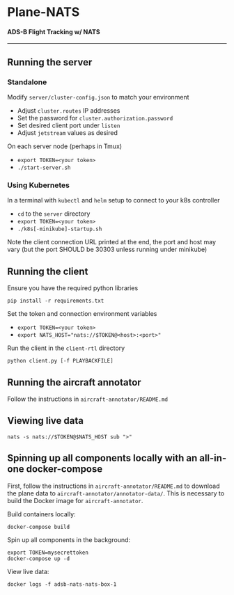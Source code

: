 # Plane-NATS
#### ADS-B Flight Tracking w/ NATS
------------
## Running the server
### Standalone
Modify `server/cluster-config.json` to match your environment
- Adjust `cluster.routes` IP addresses
- Set the password for `cluster.authorization.password`
- Set desired client port under `listen`
- Adjust `jetstream` values as desired

On each server node (perhaps in Tmux)
- `export TOKEN=<your token>`
- `./start-server.sh`

### Using Kubernetes 
In a terminal with `kubectl` and `helm` setup to connect to your k8s controller
- `cd` to the `server` directory
- `export TOKEN=<your token>`
- `./k8s[-minikube]-startup.sh`

Note the client connection URL printed at the end, the port and host may vary
(but the port SHOULD be 30303 unless running under minikube)

## Running the client
Ensure you have the required python libraries
```
pip install -r requirements.txt
```

Set the token and connection environment variables
- `export TOKEN=<your token>`
- `export NATS_HOST="nats://$TOKEN@<host>:<port>"`

Run the client in the `client-rtl` directory
```
python client.py [-f PLAYBACKFILE]
```

## Running the aircraft annotator
Follow the instructions in `aircraft-annotator/README.md`

## Viewing live data
```
nats -s nats://$TOKEN@$NATS_HOST sub ">"
```
## Spinning up all components locally with an all-in-one docker-compose
First, follow the instructions in `aircraft-annotator/README.md` to download the plane data to `aircraft-annotator/annotator-data/`. This is necessary to build the Docker image for `aircraft-annotator`.

Build containers locally:
```
docker-compose build
```

Spin up all components in the background:
```
export TOKEN=mysecrettoken
docker-compose up -d
```
View live data:
```
docker logs -f adsb-nats-nats-box-1
```